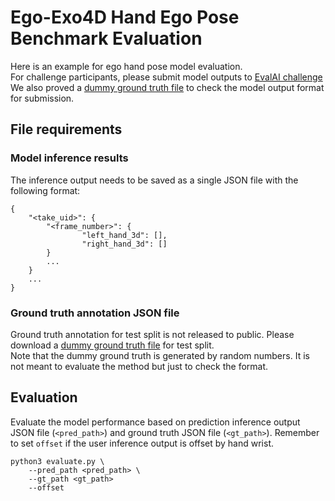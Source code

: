 # Ego-Exo4D Hand Ego Pose Benchmark Evaluation

Here is an example for ego hand pose model evaluation.   
For challenge participants, please submit model outputs to [EvalAI challenge](https://eval.ai/web/challenges/challenge-page/2249/overview)
We also proved a [dummy ground truth file](https://drive.google.com/file/d/1F20We2nWSWFKIin1z9wQGKUC83RrEUUy/view?usp=sharing) to check the model output format for submission. 

## File requirements
### Model inference results 
The inference output needs to be saved as a single JSON file with the following format:
```
{
    "<take_uid>": {
        "<frame_number>": {
                "left_hand_3d": [],
                "right_hand_3d": []
        }
        ...
    }
    ...
}
```
### Ground truth annotation JSON file 
Ground truth annotation for test split is not released to public. Please download a [dummy ground truth file](https://drive.google.com/file/d/1F20We2nWSWFKIin1z9wQGKUC83RrEUUy/view?usp=sharing) for test split.  
Note that the dummy ground truth is generated by random numbers. It is not meant to evaluate the method but just to check the format.

## Evaluation

Evaluate the model performance based on prediction inference output JSON file (`<pred_path>`) and ground truth JSON file (`<gt_path>`). Remember to set `offset` if the user inference output is offset by hand wrist. 
```
python3 evaluate.py \
    --pred_path <pred_path> \
    --gt_path <gt_path> 
    --offset
```